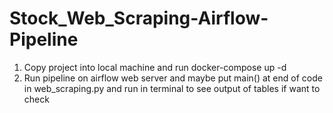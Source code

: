 # Stock_Web_Scraping-Airflow-Pipeline

1) Copy project into local machine and run docker-compose up -d
2) Run pipeline on airflow web server and maybe put main() at end of code in web_scraping.py and run in terminal to see output of tables if want to check
